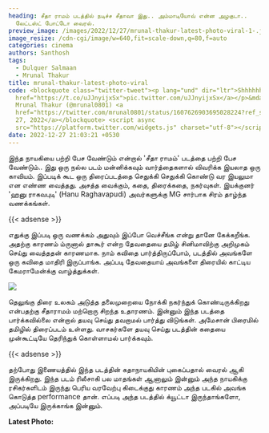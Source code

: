 ```yaml
---
heading: சீதா ராமம் படத்தில் நடிச்ச சீதாவா இது.. அம்மாடியோவ் என்ன அழகுடா..
  லேட்டஸ்ட் போட்டோ வைரல்.
preview_image: /images/2022/12/27/mrunal-thakur-latest-photo-viral-1-.jpg
image_resize: /cdn-cgi/image/w=640,fit=scale-down,q=80,f=auto
categories: cinema
authors: Santhosh
tags:
  - Dulquer Salmaan
  - Mrunal Thakur
title: mrunal-thakur-latest-photo-viral
code: <blockquote class="twitter-tweet"><p lang="und" dir="ltr">Shhhhhhh <a
  href="https://t.co/uJJnyijxSx">pic.twitter.com/uJJnyijxSx</a></p>&mdash;
  Mrunal Thakur (@mrunal0801) <a
  href="https://twitter.com/mrunal0801/status/1607626903695028224?ref_src=twsrc%5Etfw">December
  27, 2022</a></blockquote> <script async
  src="https://platform.twitter.com/widgets.js" charset="utf-8"></script>
date: 2022-12-27 21:03:21 +0530
---
```



இந்த நாயகியை பற்றி பேச வேண்டும் என்றால் 'சீதா ராமம்' படத்தை பற்றி பேச வேண்டும்.. இது ஒரு நல்ல படம் மன்னிக்கவும் வார்த்தைகளால் விவரிக்க இயலாத ஒரு காவியம். இப்படிக் கூட ஒரு திரைப்படத்தை செதுக்கி செதுக்கி கொண்டு வர இயலுமா என எண்ண வைத்தது.  அசத்த வைக்கும், கதை,  திரைக்கதை,  நகர்வுகள்.  இயக்குனர் 'ஹனு ராகவபுடி' (Hanu Raghavapudi) அவர்களுக்கு MG சார்பாக சிரம் தாழ்ந்த வணக்கங்கள்.  

{{< adsense >}}

எதுக்கு இப்படி ஒரு வணக்கம் அதுவும் இப்போ வெச்சீங்க என்று தானே கேக்கறீங்க. அதற்கு காரணம் ம்ருனால் தாகூர் என்ற தேவதையை தமிழ் சினிமாவிற்கு அறிமுகம் செய்து வைத்ததன் காரணமாக. நாம் கவிதை பார்த்திருப்போம், படத்தில் அவங்களே ஒரு கவிதை மாதிரி இருப்பாங்க. அப்படி தேவதையாய் அவங்களை திரையில் காட்டிய கேமராமேன்க்கு வாழ்த்துக்கள். 

![](/images/2022/12/27/mrunal-thakur-latest-photo-viral-2-.jpg)

தெலுங்கு திரை உலகம் அடுத்த தலைமுறையை நோக்கி நகர்ந்துக் கொண்டிருக்கிறது என்பதற்கு சீதாராமம் மற்றொரு சிறந்த உதாரணம். இன்னும் இந்த படத்தை பார்க்கவில்லை என்றால் தயவு செய்து தவறாமல் பார்த்து விடுங்கள்.  அமேசான் பிரைமில் தமிழில் திரைப்படம் உள்ளது.  வாசகர்களே தயவு செய்து படத்தின் கதையை முன்கூட்டியே தெரிந்துக் கொள்ளாமல் பார்க்கவும்.

{{< adsense >}}

தற்போது இணையத்தில் இந்த படத்தின் கதாநாயகியின் புகைப்பதால் வைரல் ஆகி இருக்கிறது. இந்த படம் ரிலீசாகி பல மாதங்கள் ஆனாலும் இன்னும் அந்த நாயகிக்கு ரசிகர்களிடம் இருந்து பெரிய வரவேற்பு கிடைக்குது காரணம் அந்த படகில் அவங்க கொடுத்த performance தான். எப்படி அந்த படத்தில் க்யூட்டா இருந்தாங்களோ, அப்படியே இருக்காங்க இன்னும்.

**L﻿atest Photo:**